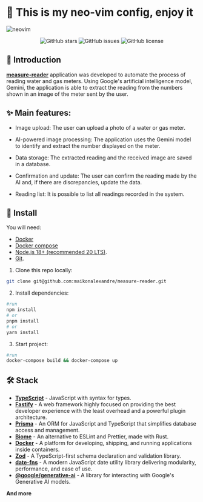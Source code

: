 # 🥰 This is my neo-vim config, enjoy it

![neovim](https://github.com/user-attachments/assets/28081bbb-cf37-4c2f-b689-c2b9be61319f)


<div align="center">
<p></p>

![GitHub stars](https://img.shields.io/github/stars/maikonalexandre/measure-reader)
![GitHub issues](https://img.shields.io/github/issues/maikonalexandre/measure-reader)
![GitHub license](https://img.shields.io/github/license/maikonalexandre/measure-reader)


</div>

## 👋 Introduction

[**measure-reader**]() application was developed to automate the process of reading water and gas meters. Using Google's artificial intelligence model, Gemini, the application is able to extract the reading from the numbers shown in an image of the meter sent by the user.

## ✨ Main features:

- Image upload: The user can upload a photo of a water or gas meter.

- AI-powered image processing: The application uses the Gemini model to identify and extract the number displayed on the meter.

- Data storage: The extracted reading and the received image are saved in a database.

- Confirmation and update: The user can confirm the reading made by the AI ​​and, if there are discrepancies, update the data.

- Reading list: It is possible to list all readings recorded in the system.

## 📌 Install

You will need:

- [Docker](https://www.docker.com/)
- [Docker compose](https://docs.docker.com/compose/)
- [Node.js 18+ (recommended 20 LTS)](https://nodejs.org/en/).
- [Git](https://git-scm.com/).

1. Clone this repo locally:

```bash
git clone git@github.com:maikonalexandre/measure-reader.git
```

2. Install dependencies:

```bash
#run
npm install
# or
pnpm install
# or
yarn install
```

3. Start project:

```bash
#run
docker-compose build && docker-compose up
```

## 🛠️ Stack
- [**TypeScript**](https://www.typescriptlang.org/) - JavaScript with syntax for types.
- [**Fastify**](https://www.fastify.io/) - A web framework highly focused on providing the best developer experience with the least overhead and a powerful plugin architecture.
- [**Prisma**](https://www.prisma.io/) - An ORM for JavaScript and TypeScript that simplifies database access and management.
- [**Biome**](https://biomejs.dev/pt-br/) - An alternative to ESLint and Prettier, made with Rust.
- [**Docker**](https://www.docker.com/) - A platform for developing, shipping, and running applications inside containers.
- [**Zod**](https://zod.dev/) - A TypeScript-first schema declaration and validation library.
- [**date-fns**](https://date-fns.org/) - A modern JavaScript date utility library delivering modularity, performance, and ease of use.
- [**@google/generative-ai**](https://www.npmjs.com/package/@google/generative-ai) - A library for interacting with Google's Generative AI models.

**And more**




